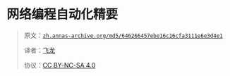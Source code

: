 # 网络编程自动化精要

> 原文：[`zh.annas-archive.org/md5/646266457ebe16c16cfa3111e6e3d4e1`](https://zh.annas-archive.org/md5/646266457ebe16c16cfa3111e6e3d4e1)
> 
> 译者：[飞龙](https://github.com/wizardforcel)
> 
> 协议：[CC BY-NC-SA 4.0](http://creativecommons.org/licenses/by-nc-sa/4.0/)
